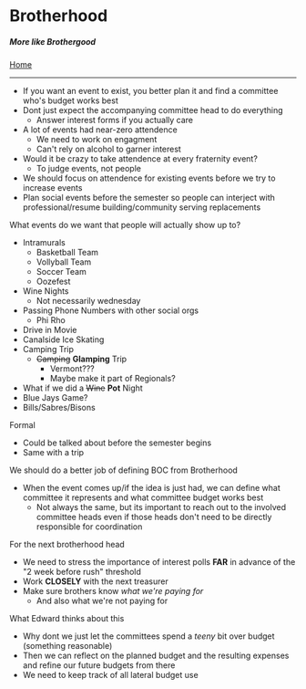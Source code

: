 # Brotherhood
##### More like Brothergood
[Home](_home.md)

---

- If you want an event to exist, you better plan it and find a committee who's budget works best
- Dont just expect the accompanying committee head to do everything
  - Answer interest forms if you actually care
- A lot of events had near-zero attendence
  - We need to work on engagment
  - Can't rely on alcohol to garner interest
- Would it be crazy to take attendence at every fraternity event?
  - To judge events, not people
- We should focus on attendence for existing events before we try to increase events
- Plan social events before the semester so people can interject with professional/resume building/community serving replacements

What events do we want that people will actually show up to?

- Intramurals
  - Basketball Team
  - Vollyball Team
  - Soccer Team
  - Oozefest
- Wine Nights
  - Not necessarily wednesday
- Passing Phone Numbers with other social orgs
  - Phi Rho
- Drive in Movie
- Canalside Ice Skating
- Camping Trip
  - ~~Camping~~ **Glamping** Trip
    - Vermont???
    - Maybe make it part of Regionals?
- What if we did a ~~Wine~~ **Pot** Night
- Blue Jays Game?
- Bills/Sabres/Bisons
  
Formal

- Could be talked about before the semester begins
- Same with a trip

We should do a better job of defining BOC from Brotherhood

- When the event comes up/if the idea is just had, we can define what committee it represents and what committee budget works best
  - Not always the same, but its important to reach out to the involved committee heads even if those heads don't need to be directly responsible for coordination

For the next brotherhood head

- We need to stress the importance of interest polls **FAR** in advance of the "2 week before rush" threshold
- Work **CLOSELY** with the next treasurer
- Make sure brothers know *what we're paying for*
  - And also what we're not paying for

What Edward thinks about this

- Why dont we just let the committees spend a *teeny* bit over budget (something reasonable)
- Then we can reflect on the planned budget and the resulting expenses and refine our future budgets from there
- We need to keep track of all lateral budget use